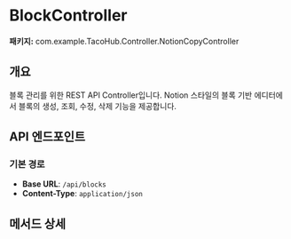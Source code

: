 # BlockController

**패키지:** com.example.TacoHub.Controller.NotionCopyController

## 개요
블록 관리를 위한 REST API Controller입니다. Notion 스타일의 블록 기반 에디터에서 블록의 생성, 조회, 수정, 삭제 기능을 제공합니다.

## API 엔드포인트

### 기본 경로
- **Base URL**: `/api/blocks`
- **Content-Type**: `application/json`

## 메서드 상세


